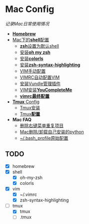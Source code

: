 # Mac Config
*记录Mac日常使用情况*
- [**Homebrew**](src/homebrew.md)
- [Mac下的**shell**配置](src/shell_config.md)
  - [**zsh**设置为默认shell](src/shell_config.md#zsh设置为默认shell)
  - [安装**oh my zsh**](src/shell_config.md#安装oh-my-zsh)
  - [安装**colorls**](src/shell_config.md#安装colorls)
  - [安装**zsh-syntax-highlighting**](src/shell_config.md#安装zsh-syntax-highlighting)
  - [VIM手动配置](src/shell_config.md#vim手动配置)
  - [VIMRC自动配置VIM](src/shell_config.md#vimrc自动配置vim)
  - [安装Vundle管理插件](src/shell_config.md#安装vundle管理插件)
  - [VIM安装**YouCompleteMe**](src/shell_config.md#vim安装youcompleteme)
  - [**vimrc最终配置**](src/shell_config.md#vimrc最终配置)
- [**Tmux** Config](src/tmux_config.md#tmux-config)
  - [Tmux安装](src/tmux_config.md#tmux安装)
  - [Tmux**配置**](src/tmux_config.md#tmux配置)
- **Mac FAQ**
  - [删除右键菜单重复项目](src/faq/1.md)
  - [Mac删除/卸载自己安装的python](src/faq/2.md)
  - [~/.bash_profile原始配置](src/faq/3.md)


## TODO
- [x] homebrew
- [x] shell
  - [x] oh-my-zsh
  - [x] colorls 
- [x] vim
  - [x] ~/.vimrc
  - [x] zsh-syntax-highlighting
- [ ] tmux
  - [x] tmux
  - [ ] .tmux
